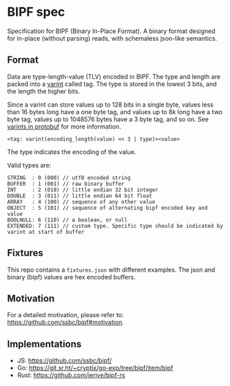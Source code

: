# BIPF spec

Specification for BIPF (Binary In-Place Format). A binary format
designed for in-place (without parsing) reads, with schemaless
json-like semantics.

## Format

Data are type-length-value (TLV) encoded in BIPF. The type and length
are packed into a [varint] called tag. The type is stored in the lowest
3 bits, and the length the higher bits.

Since a varint can store values up to 128 bits in a single byte,
values less than 16 bytes long have a one byte tag, and values up to
8k long have a two byte tag, values up to 1048576 bytes have a 3 byte
tag, and so on. See [varints in protobuf] for more information.

```
<tag: varint(encoding_length(value) << 3 | type)><value>
```

The type indicates the encoding of the value.

Valid types are:

```
STRING  : 0 (000) // utf8 encoded string
BUFFER  : 1 (001) // raw binary buffer
INT     : 2 (010) // little endian 32 bit integer
DOUBLE  : 3 (011) // little endian 64 bit float
ARRAY   : 4 (100) // sequence of any other value
OBJECT  : 5 (101) // sequence of alternating bipf encoded key and value
BOOLNULL: 6 (110) // a boolean, or null
EXTENDED: 7 (111) // custom type. Specific type should be indicated by varint at start of buffer
```

## Fixtures

This repo contains a `fixtures.json` with different examples. The json
and binary (bipf) values are hex encoded buffers.

## Motivation

For a detailed motivation, please refer to: https://github.com/ssbc/bipf#motivation.

## Implementations

 - JS: https://github.com/ssbc/bipf/
 - Go: https://git.sr.ht/~cryptix/go-exp/tree/bipf/item/bipf
 - Rust: https://github.com/jerive/bipf-rs


[varint]: https://en.wikipedia.org/wiki/LEB128#Unsigned_LEB128
[varints in protobuf]: https://developers.google.com/protocol-buffers/docs/encoding#varints
